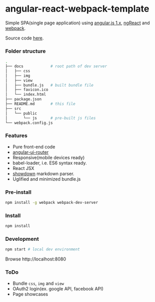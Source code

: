 # angular-react-webpack-template
Simple SPA(single page application) using [angular.js 1.x](https://angularjs.org/), [ngReact](https://github.com/ngReact/ngReact) and [webpack](http://webpack.github.io/docs/).

Source code [here](https://github.com/hankchiutw/angular-webpack-demo).

### Folder structure
```sh
.
├── docs            # root path of dev server
│   ├── css
│   ├── img
│   ├── view
│   ├── bundle.js   # built bundle file
│   ├── favicon.ico
│   └── index.html
├── package.json
├── README.md       # this file
├── src
│   └── public
│       └── js      # pre-built js files
└── webpack.config.js
```

### Features
- Pure front-end code
- [angular-ui-router](https://github.com/angular-ui/ui-router)
- Responsive(mobile devices ready)
- babel-loader, i.e. ES6 syntax ready.
- React JSX
- [showdown](https://github.com/showdownjs/showdown) markdown parser.
- Uglified and minimized bundle.js

### Pre-install

```sh
npm install -g webpack webpack-dev-server
```

### Install

```sh
npm install
```

### Development

```sh
npm start # local dev environment
```
Browse http://localhost:8080

### ToDo
- Bundle `css`, `img` and `view`
- OAuth2 login(ex. google API, facebook API)
- Page showcases

